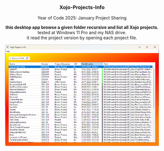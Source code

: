 <h3 align="center">Xojo-Projects-Info</h3>

<p align="center">
Year of Code 2025: January Project Sharing
</p>

<p align="center">
<b>this desktop app browse a given folder recursive and list all Xojo projects.</b><br>
tested at Windows 11 Pro and my NAS drive.<br>
it read the project version by opening each project file.<br>
</p>

<p align="center">
  <img src="Screenshot/Screenshot 2025-01-17 194809.png" alt="Titelbild">
</p>

